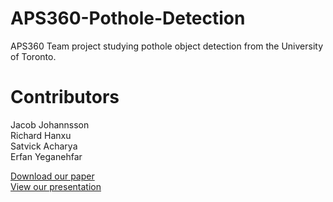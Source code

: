 # APS360-Pothole-Detection
APS360 Team project studying pothole object detection from the University of Toronto.

# Contributors
Jacob Johannsson  
Richard Hanxu  
Satvick Acharya  
Erfan Yeganehfar  

[Download our paper](https://drive.google.com/file/d/1V8ZK5lT5_qJ8v9RM8rWfmNm1ukNPA7Wm/view?usp=drive_link)  
[View our presentation](https://docs.google.com/presentation/d/1zRW8Mt8DyApsXAqDUE0zApvFHFdsKNML4GNgFP_t9bA/edit?usp=sharing)
